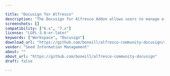 ```yaml
---

title: "Docusign for Alfresco"
description: "The Docusign for Alfresco Addon allows users to manage e-signature requests from Alfresco. It integrates with Docusign to manage the signature proceess. A user can request a signature from multiple signees and then keep track of the signature request lifecycle using a Signatures Dashboard. Meanwhile the original and signed documents are stored in the Alfresco Repository to allow for your record keeping requirements. The solution includes changes to Share and Digital Workspce for user interaction and a Rest interface for integration scenarios."
screenshots: []
compatibility: ["6.x", "7.x"]
license: "LGPL-3.0-or-later"
keywords: ["Workspace", "Docusign"]
download_url: "https://github.com/boneill/alfresco-community-docusign/releases"
vendor: "Seed Information Management"
about: ""
about_url: "https://github.com/boneill/alfresco-community-docusign"
draft: false

---
```

